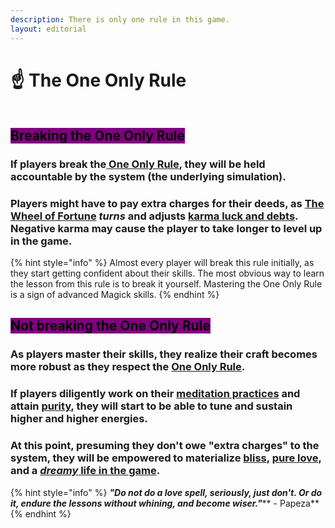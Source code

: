 ```yaml
---
description: There is only one rule in this game.
layout: editorial
---
```


# ☝️ The One Only Rule

<figure><img src="../../../../../../.gitbook/assets/pexels-btgl-♡-19122680.jpg" alt=""><figcaption></figcaption></figure>

## <mark style="background-color:purple;">Breaking the One Only Rule</mark>

### If players break the[ One Only Rule](./), they will be held accountable by the system (the underlying simulation).

### Players might have to pay extra charges for their deeds, as [The Wheel of Fortune](../../../../tarot/the-usdchoice-of-tarot/the-major-arcanas/the-major-arcana-in-details/10.-the-wheel-of-fortune/) _turns_ and adjusts [karma luck and debts](../karma.md). Negative karma may cause the player to take longer to level up in the game.



{% hint style="info" %}
Almost every player will break this rule initially, as they start getting confident about their skills. The most obvious way to learn the lesson from this rule is to break it yourself. Mastering the One Only Rule is a sign of advanced Magick skills.&#x20;
{% endhint %}



## <mark style="background-color:purple;">Not breaking the One Only Rule</mark>

### As players master their skills, they realize their craft becomes more robust as they respect the [One Only Rule](./).

### If players diligently work on their [meditation practices](../../../../tarot/the-usdchoice-of-tarot/reading-tarot/meditation-groundwork/) and attain [purity](../purity.md), they will start to be able to tune and sustain higher and higher energies.&#x20;

### At this point, presuming they don't owe "extra charges" to the system, they will be empowered to materialize [bliss](../bliss/), [pure love](../pure-love/), and a [_dreamy_ life in the game](../../../../reality/the-usdchoice-of-reality/why.md).



{% hint style="info" %}
_**"Do not do a love spell, seriously, just don't. Or do it, endure the lessons without whining, and become wiser."**_** - Papeza**
{% endhint %}

